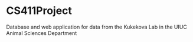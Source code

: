 CS411Project
============

Database and web application for data from the Kukekova Lab in the UIUC Animal Sciences Department
